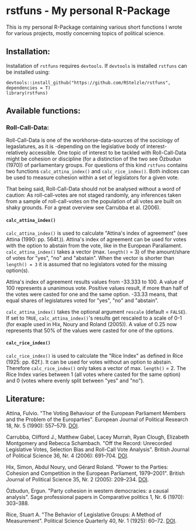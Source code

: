 # rstfuns - My personal R-Package

This is my personal R-Package containing various short functions I wrote for various projects, mostly concerning topics of political science.

## Installation:

Installation of `rstfuns` requires `devtools`. If `devtools` is installed `rstfuns` can be installed using:

```
devtools::install_github("https://github.com/RStelzle/rstfuns", dependencies = T)
library(rstfuns)
```

## Available functions:

### Roll-Call-Data:

Roll-Call-Data is one of the workhorse-data-sources of the sociology of legaslatures, as it is -depending on the legislative body of interest- relatively accessible. One topic of interest to be tackled with Roll-Call-Data might be cohesion or discipline (for a distinction of the two see Özbudun (1970)) of parliamentary groups. For questions of this kind `rstfuns` contains two functions `calc_attina_index()` and `calc_rice_index()`. Both indices can be used to measure cohesion within a set of legislators for a given vote.

That being said, Roll-Call-Data should not be analysed without a word of caution: As roll-call-votes are not staged randomly, any inferences taken from a sample of roll-call-votes on the population of all votes are built on shaky grounds. For a great overview see Carrubba et al. (2006).

#### `calc_attina_index()`

`calc_attina_index()` is used to calculate "Attina's index of agreement" (see Attina (1990: pp. 564f.)). Attina's index of agreement can be used for votes with the option to abstain from the vote, like in the European Paraliament. `calc_attina_index()` takes a vector (max. `length()` = 3) of the amount/share of votes for "yes", "no" and "abstain". When the vector is shorter than `length() = 3`  it is assumed that no legislators voted for the missing option(s).

Attina's index of agreement results values from -33.333 to 100. A value of 100 represents a unanimous vote. Positive values result, if more than half of the votes were casted for one and the same option. -33.33 means, that equal shares of legislatures voted for "yes", "no" and "abstain".

`calc_attina_index()` takes the optional argument `rescale` (default = `FALSE`). If set to `TRUE`, `calc_attina_index()`'s results get rescaled to a scale of 0-1 (for exaple used in Hix, Noury and Roland (2005)). A value of 0.25 now represents that 50% of the values were casted for one of the options.

#### `calc_rice_index()`
`calc_rice_index()` is used to calculate the "Rice Index" as defined in Rice (1925: pp. 62f.). It can be used for votes without an option to abstain. Therefore `calc_rice_index()` only takes a vector of max. `length()` = 2. The Rice Index varies between 1 (all votes where casted for the same option) and 0 (votes where evenly split between "yes" and "no").


## Literature:


Attina, Fulvio. "The Voting Behaviour of the European Parliament Members and the Problem of the Europarties". European Journal of Political Research 18, Nr. 5 (1990): 557–579. [DOI](https://doi.org/10.1111/j.1475-6765.1990.tb00248.x).

Carrubba, Clifford J., Matthew Gabel, Lacey Murrah, Ryan Clough, Elizabeth Montgomery and Rebecca Schambach. "Off the Record: Unrecorded Legislative Votes, Selection Bias and Roll-Call Vote Analysis". British Journal of Political Science 36, Nr. 4 (2006): 691–704. [DOI](https://doi.org/10.1017/S0007123406000366).


Hix, Simon, Abdul Noury, und Gérard Roland. "Power to the Parties: Cohesion and Competition in the European Parliament, 1979–2001". British Journal of Political Science 35, Nr. 2 (2005): 209–234. [DOI](https://doi.org/10.1017/S0007123405000128).

Özbudun, Ergun. "Party cohesion in western democracies: a causal analysis". Sage professional papers in Comparative politics 1, Nr. 6 (1970): 303–388.

Rice, Stuart A. "The Behavior of Legislative Groups: A Method of Measurement". Political Science Quarterly 40, Nr. 1 (1925): 60–72. [DOI](https://doi.org/10.2307/2142407).
